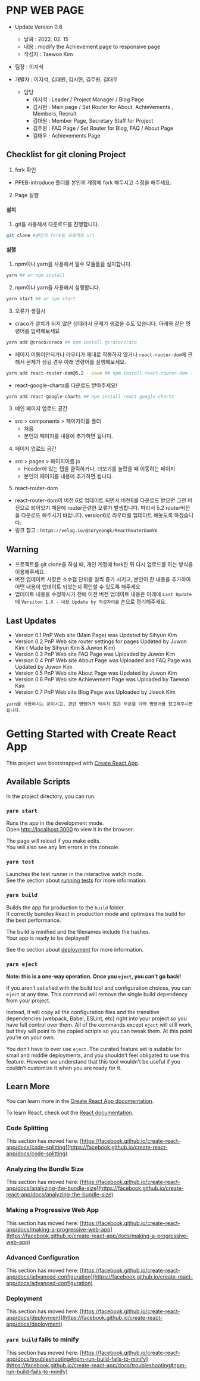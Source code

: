 # PNP WEB PAGE 

- Update Version 0.8
  - 날짜 : 2022. 02. 15   
  - 내용 : modify the Achievement page to responsive page
  - 작성자 : Taewoo Kim

- 팀장 : 이지석
- 개발자 : 이지석, 김대원, 김시현, 김주원, 김태우
  - 담당 
    - 이지석 : Leader / Project Manager / Blog Page
    - 김시현 : Main page / Set Router for About, Achievements , Members, Recruit
    - 김대원 : Member Page, Secretary Staff for Project
    - 김주원 : FAQ Page / Set Router for Blog, FAQ / About Page 
    - 김태우 : Achievements Page

## Checklist for git cloning Project

1. fork 확인 
- PPEB-introduce 폴더를 본인의 계정에 fork 해두시고 수정을 해주세요. 
2. Page 실행
  #### 설치
  1. git을 사용해서 다운로드를 진행합니다.  
  
  ```bash
  git clone #본인의 fork된 프로젝트 url
  ```
  
  #### 실행
  1. npm이나 yarn을 사용해서 필수 모듈들을 설치합니다.

  ```bash
  yarn ## or npm install
  ```

  2. npm이나 yarn을 사용해서 실행합니다.

  ```bash
  yarn start ## or npm start
  ```

  3. 오류가 생길시 
  - craco가 설치가 되지 않은 상태라서 문제가 생겼을 수도 있습니다. 아래와 같은 명령어를 입력해보세요
  ```bash
  yarn add @craco/craco ## npm install @craco/craco
  ```
  
  - 페이지 이동이안되거나 라우터가 제대로 작동하지 않거나 `react-router-dom`에 관해서 문제가 생길 경우 아래 명령어를 실행해보세요. 
  ```bash
  yarn add react-router-dom@5.2 --save ## npm install react-router-dom --save 
  ```

  - react-google-charts를 다운로드 받아주세요!
  ```bash
  yarn add react-google-charts ## npm install react-google-charts
  ```

3. 메인 페이지 업로드 공간 

- src > components > 페이지이름 폴더 
  - 처음 
  - 본인의 페이지를 내용에 추가하면 됩니다.

4. 페이지 업로드 공간

- src > pages > 페이지이름.js
  - Header에 있는 탭을 클릭하거나, 더보기를 눌렀을 때 이동하는 페이지
  - 본인의 페이지를 내용에 추가하면 됩니다.

5. react-router-dom
- react-router-dom이 버전 6로 업데이트 되면서 버전6를 다운로드 받으면 그전 버전으로 되어있기 때문에 router관련한 오류가 발생합니다. 따라서 5.2 router버전을 다운로드 해주시기 바랍니다. version6로 라우터를 업데이트 해놓도록 하겠습니다. 
- 링크 참고 : `https://velog.io/@soryeongk/ReactRouterDomV6`

## Warning 
- 프로젝트를 git clone을 하실 때, 개인 계정에 fork한 뒤 다시 업로드를 하는 방식을 이용해주세요. 
- 버전 업데이트 사항은 소수점 단위를 일씩 증가 시키고, 본인이 한 내용을 추가하여 어떤 내용이 업데이트 되었는지 확인할 수 있도록 해주세요 
- 업데이트 내용을 수정하시기 전에 이전 버전 업데이트 내용은 아래에 `Last Update`에 `Versiton 1.X - 내용 Update by 작성자이름` 순으로 정리해주세요. 

## Last Updates

- Version 0.1 PnP Web site (Main Page) was Updated by Sihyun Kim
- Version 0.2 PnP Web site router settings for pages Updated by Juwon Kim ( Made by Sihyun Kim & Juwon Kim)
- Version 0.3 PnP Web site FAQ Page was Uploaded by Juwon Kim 
- Version 0.4 PnP Web site About Page was Uploaded and FAQ Page was Updated by Juwon Kim
- Version 0.5 PnP Web site About Page was Updated by Juwon Kim
- Version 0.6 PnP Web site Achievement Page was Uploaded by Taewoo Kim
- Version 0.7 PnP Web site Blog Page was Uploaded by Jiseok Kim

`yarn을 사용하시는 분이시고, 관련 명령어가 익숙치 않은 부분을 아래 명령어를 참고해주시면 됩니다.`

# Getting Started with Create React App

This project was bootstrapped with [Create React App](https://github.com/facebook/create-react-app).

## Available Scripts

In the project directory, you can run:

### `yarn start`

Runs the app in the development mode.\
Open [http://localhost:3000](http://localhost:3000) to view it in the browser.

The page will reload if you make edits.\
You will also see any lint errors in the console.

### `yarn test`

Launches the test runner in the interactive watch mode.\
See the section about [running tests](https://facebook.github.io/create-react-app/docs/running-tests) for more information.

### `yarn build`

Builds the app for production to the `build` folder.\
It correctly bundles React in production mode and optimizes the build for the best performance.

The build is minified and the filenames include the hashes.\
Your app is ready to be deployed!

See the section about [deployment](https://facebook.github.io/create-react-app/docs/deployment) for more information.

### `yarn eject`

**Note: this is a one-way operation. Once you `eject`, you can’t go back!**

If you aren’t satisfied with the build tool and configuration choices, you can `eject` at any time. This command will remove the single build dependency from your project.

Instead, it will copy all the configuration files and the transitive dependencies (webpack, Babel, ESLint, etc) right into your project so you have full control over them. All of the commands except `eject` will still work, but they will point to the copied scripts so you can tweak them. At this point you’re on your own.

You don’t have to ever use `eject`. The curated feature set is suitable for small and middle deployments, and you shouldn’t feel obligated to use this feature. However we understand that this tool wouldn’t be useful if you couldn’t customize it when you are ready for it.

## Learn More

You can learn more in the [Create React App documentation](https://facebook.github.io/create-react-app/docs/getting-started).

To learn React, check out the [React documentation](https://reactjs.org/).

### Code Splitting

This section has moved here: [https://facebook.github.io/create-react-app/docs/code-splitting](https://facebook.github.io/create-react-app/docs/code-splitting)

### Analyzing the Bundle Size

This section has moved here: [https://facebook.github.io/create-react-app/docs/analyzing-the-bundle-size](https://facebook.github.io/create-react-app/docs/analyzing-the-bundle-size)

### Making a Progressive Web App

This section has moved here: [https://facebook.github.io/create-react-app/docs/making-a-progressive-web-app](https://facebook.github.io/create-react-app/docs/making-a-progressive-web-app)

### Advanced Configuration

This section has moved here: [https://facebook.github.io/create-react-app/docs/advanced-configuration](https://facebook.github.io/create-react-app/docs/advanced-configuration)

### Deployment

This section has moved here: [https://facebook.github.io/create-react-app/docs/deployment](https://facebook.github.io/create-react-app/docs/deployment)

### `yarn build` fails to minify

This section has moved here: [https://facebook.github.io/create-react-app/docs/troubleshooting#npm-run-build-fails-to-minify](https://facebook.github.io/create-react-app/docs/troubleshooting#npm-run-build-fails-to-minify)
